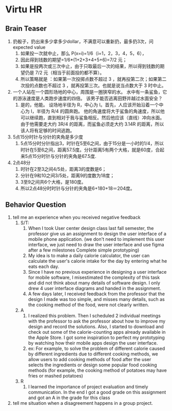 # Virtu HR

## Brain Teaser
1. 扔骰子，扔出来多少拿多少dollar，不满意可以重新扔，最多扔3次，问expected value
   1. 如果投一次就中止，那么 P(x=i)=1/6（i=1，2，3，4，5，6），
   2. 因此得到钱数的期望=1/6*(1+2+3+4+5+6)=7/2 元；
   3. 如果是投两次或三次中止，由于只取最后一次的结果，所以得到钱数的期望仍是 7/2 元（相当于前面投的都不算）。
   4. 所以策略就是 ：如果第一次投掷点数不超过 3 ，就再投第二次；如果第二次投的点数也不超过 3 ，就再投第三次。也就是说当点数大于 3 时中止。
2. 一个人站在一个圆形场地的中心，周围是一圈狭窄的水。 水中有一条鲨鱼，它的游泳速度是人类跑步速度的四倍。 该男子能否逃离田野并越过水面安全？
   1. 是的，他能。 设场地半径为 R，中心为 I。首先，人应该开始沿着一个中心为 I，半径为 R/4 的圆奔跑。 他的角速度将大于鲨鱼的角速度，所以他可以继续跑，直到相对于我与鲨鱼相反。然后他应该（直线）冲向水面。 由于他需要走大约 3R/4 的距离，而鲨鱼必须走大约 3.14R 的距离，所以该人将有足够的时间逃跑。
3. 5点15分时针与分针的夹角是多少度
   1. 5点15分时分针指出3，时针在5至6之间，由于15分是一小时的1/4，所以时针在5至6之间，距离57.5度。分针距离5有两个大格，就是60度，合起来5点15分时针与分针的夹角是67.5度.
4. 2点48分
   1. 时针在2至3之间4/5处，距离3的度数是6；
   2. 分针在9和10之间3/5处，距离9的度数为18度；
   3. 3至9之间共6个大格，是180度。
   4. 所以2点48分时时针与分针的夹角是6+180+18＝204度。

## Behavior Question
1. tell me an experience when you received negative feedback
   1. S/T:
      1. When I took User center design class last fall semester, the professor give us an assignment to design the user interface of a mobile phone application. (we don't need to implement this user interface, we just need to draw the user interface and use figma after a few milestones Complete simple prototyping)
      2. My idea is to make a daily calorie calculator, the user can calculate the user's calorie intake for the day by entering what he eats each day.
      3. Since I have no previous experience in designing a user interface for mobile software, I misestimated the complexity of this task and did not think about many details of software design. I only drew 4 user interface diagrams and handed in the assignment.
      4. A few days later, I received feedback from the professor that the design I made was too simple, and misses many details, such as the cooking method of the food, were not clearly written.
   2. A
      1. I realized this problem. Then I scheduled 2 individual meetings with the professor to ask the professor about how to improve my design and record the solutions. Also, I started to download and check out some of the calorie-counting apps already available in the Apple Store. I got some inspiration to perfect my prototyping by watching how their mobile apps design the user interface.
      2. ex: For example, to solve the problem of different calorie caused by different ingredients due to different cooking methods, we allow users to add cooking methods of food after the user selects the ingredients or design some popular food cooking methods (for example, the cooking method of potatoes may have fries or mashed potatoes)
   3. R
      1. I learned the importance of project evaluation and timely communication. In the end I got a good grade on this assignment and got an A in the grade for this class
2. tell me situation when a disagreement happens in a group project. 
